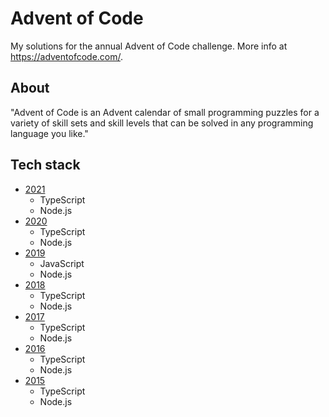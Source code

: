 # Advent of Code

My solutions for the annual Advent of Code challenge. More info at https://adventofcode.com/.

## About

"Advent of Code is an Advent calendar of small programming puzzles for a variety of skill sets and skill levels that can be solved in any programming language you like."

## Tech stack
* [2021](2021)
  * TypeScript
  * Node.js
* [2020](2020)
  * TypeScript
  * Node.js
* [2019](2019)
  * JavaScript
  * Node.js
* [2018](2018)
  * TypeScript
  * Node.js
* [2017](2017)
  * TypeScript
  * Node.js
* [2016](2016)
  * TypeScript
  * Node.js
* [2015](2015)
  * TypeScript
  * Node.js